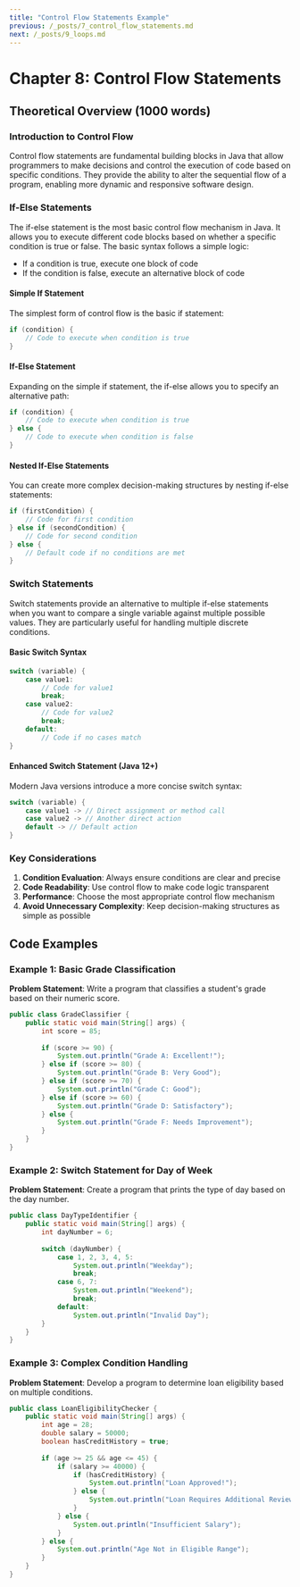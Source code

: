 ```yaml
---
title: "Control Flow Statements Example"
previous: /_posts/7_control_flow_statements.md
next: /_posts/9_loops.md
---
```

# Chapter 8: Control Flow Statements

## Theoretical Overview (1000 words)

### Introduction to Control Flow
Control flow statements are fundamental building blocks in Java that allow programmers to make decisions and control the execution of code based on specific conditions. They provide the ability to alter the sequential flow of a program, enabling more dynamic and responsive software design.

### If-Else Statements
The if-else statement is the most basic control flow mechanism in Java. It allows you to execute different code blocks based on whether a specific condition is true or false. The basic syntax follows a simple logic:
- If a condition is true, execute one block of code
- If the condition is false, execute an alternative block of code

#### Simple If Statement
The simplest form of control flow is the basic if statement:
```java
if (condition) {
    // Code to execute when condition is true
}
```

#### If-Else Statement
Expanding on the simple if statement, the if-else allows you to specify an alternative path:
```java
if (condition) {
    // Code to execute when condition is true
} else {
    // Code to execute when condition is false
}
```

#### Nested If-Else Statements
You can create more complex decision-making structures by nesting if-else statements:
```java
if (firstCondition) {
    // Code for first condition
} else if (secondCondition) {
    // Code for second condition
} else {
    // Default code if no conditions are met
}
```

### Switch Statements
Switch statements provide an alternative to multiple if-else statements when you want to compare a single variable against multiple possible values. They are particularly useful for handling multiple discrete conditions.

#### Basic Switch Syntax
```java
switch (variable) {
    case value1:
        // Code for value1
        break;
    case value2:
        // Code for value2
        break;
    default:
        // Code if no cases match
}
```

#### Enhanced Switch Statement (Java 12+)
Modern Java versions introduce a more concise switch syntax:
```java
switch (variable) {
    case value1 -> // Direct assignment or method call
    case value2 -> // Another direct action
    default -> // Default action
}
```

### Key Considerations
1. **Condition Evaluation**: Always ensure conditions are clear and precise
2. **Code Readability**: Use control flow to make code logic transparent
3. **Performance**: Choose the most appropriate control flow mechanism
4. **Avoid Unnecessary Complexity**: Keep decision-making structures as simple as possible

## Code Examples

### Example 1: Basic Grade Classification
**Problem Statement**: Write a program that classifies a student's grade based on their numeric score.

```java
public class GradeClassifier {
    public static void main(String[] args) {
        int score = 85;
        
        if (score >= 90) {
            System.out.println("Grade A: Excellent!");
        } else if (score >= 80) {
            System.out.println("Grade B: Very Good");
        } else if (score >= 70) {
            System.out.println("Grade C: Good");
        } else if (score >= 60) {
            System.out.println("Grade D: Satisfactory");
        } else {
            System.out.println("Grade F: Needs Improvement");
        }
    }
}
```

### Example 2: Switch Statement for Day of Week
**Problem Statement**: Create a program that prints the type of day based on the day number.

```java
public class DayTypeIdentifier {
    public static void main(String[] args) {
        int dayNumber = 6;
        
        switch (dayNumber) {
            case 1, 2, 3, 4, 5:
                System.out.println("Weekday");
                break;
            case 6, 7:
                System.out.println("Weekend");
                break;
            default:
                System.out.println("Invalid Day");
        }
    }
}
```

### Example 3: Complex Condition Handling
**Problem Statement**: Develop a program to determine loan eligibility based on multiple conditions.

```java
public class LoanEligibilityChecker {
    public static void main(String[] args) {
        int age = 28;
        double salary = 50000;
        boolean hasCreditHistory = true;
        
        if (age >= 25 && age <= 45) {
            if (salary >= 40000) {
                if (hasCreditHistory) {
                    System.out.println("Loan Approved!");
                } else {
                    System.out.println("Loan Requires Additional Review");
                }
            } else {
                System.out.println("Insufficient Salary");
            }
        } else {
            System.out.println("Age Not in Eligible Range");
        }
    }
}
```